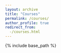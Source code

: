 ```yaml
---
layout: archive
title: "Courses"
permalink: /courses/
author_profile: true
redirect_from:
  -/courses.html
---
```


{% include base_path %}
